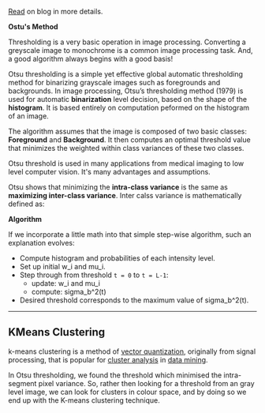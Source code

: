 
[Read](https://iphton.github.io/iphton.github.io/Image-Processing-in-Python-Part-2/#5-bullet) on blog in more details.

**Ostu's Method** <a class="anchor" id="5-bullet"></a>

Thresholding is a very basic operation in image processing. Converting a greyscale image to monochrome is a common image processing task. And, a good algorithm always begins with a good basis! 

Otsu thresholding is a simple yet effective global automatic thresholding method for binarizing grayscale images such as foregrounds and backgrounds. In image processing, Otsu’s thresholding method (1979) is used for automatic **binarization** level decision, based on the shape of the **histogram**. It is based entirely on computation peformed on the histogram of an image.

The algorithm assumes that the image is composed of two basic classes: **Foreground** and **Background**. It then computes an optimal threshold value that minimizes the weighted within class variances of these two classes. 

Otsu threshold is used in many applications from medical imaging to low level computer vision. It's many advantages and assumptions.

Otsu shows that minimizing the **intra-class variance** is the same as **maximizing inter-class variance**. Inter calss variance is mathematically defined as:


**Algorithm**

If we incorporate a little math into that simple step-wise algorithm, such an explanation evolves:

- Compute histogram and probabilities of each intensity level.
- Set up initial w_i and mu_i.
- Step through from threshold `t = 0` to `t = L-1`:
    - update: w_i and mu_i
    - compute: sigma_b^2(t)
- Desired threshold corresponds to the maximum value of sigma_b^2(t).


---


## KMeans Clustering <a class="anchor" id="6-bullet"></a>

k-means clustering is a method of [vector quantization](https://en.wikipedia.org/wiki/Vector_quantization), originally from signal processing, that is popular for [cluster analysis](https://en.wikipedia.org/wiki/Cluster_analysis) in [data mining](https://en.wikipedia.org/wiki/Data_mining). 

In Otsu thresholding, we found the threshold which minimised the intra-segment pixel variance. So, rather then looking for a threshold from an gray level image, we can look for clusters in colour space, and by doing so we end up with the K-means clustering technique.
